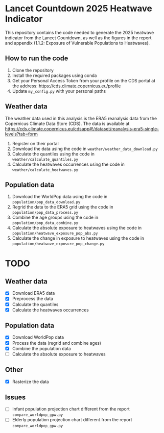 # Lancet Countdown 2025 Heatwave Indicator

This repository contains the code needed to generate the 2025 heatwave indicator from the Lancet Countdown, as well as the figures in the report and appendix (1.1.2: Exposure of Vulnerable Populations to Heatwaves).

## How to run the code

1. Clone the repository
2. Install the required packages using conda
3. Get your Personal Access Token from your profile on the CDS portal at the address: https://cds.climate.copernicus.eu/profile
4. Update `my_config.py` with your personal paths

## Weather data

The weather data used in this analysis is the ERA5 reanalysis data from the Copernicus Climate Data Store (CDS). The data is available at https://cds.climate.copernicus.eu/cdsapp#!/dataset/reanalysis-era5-single-levels?tab=form

1. Register on their portal
2. Download the data using the code in `weather/weather_data_download.py`
3. Calculate the quantiles using the code in `weather/calculate_quantiles.py`
4. Calculate the heatwaves occurrences using the code in `weather/calculate_heatwaves.py`

## Population data

1. Download the WorldPop data using the code in `population/pop_data_download.py`
2. Regrid the data to the ERA5 grid using the code in `population/pop_data_process.py`
3. Combine the age groups using the code in `population/pop_data_combine.py`
3. Calculate the absolute exposure to heatwaves using the code in `population/heatwave_exposure_pop_abs.py`
4. Calculate the change in exposure to heatwaves using the code in `population/heatwave_exposure_pop_change.py`


# TODO

## Weather data
- [x] Download ERA5 data
- [x] Preprocess the data
- [x] Calculate the quantiles
- [x] Calculate the heatwaves occurrences

## Population data
- [x] Download WorldPop data
- [x] Process the data (regrid and combine ages)
- [x] Combine the population data
- [ ] Calculate the absolute exposure to heatwaves

## Other
- [x] Rasterize the data

## Issues
- [ ] Infant population projection chart different from the report `compare_worldpop_gpw.py`
- [ ] Elderly population projection chart different from the report `compare_worldpop_gpw.py`